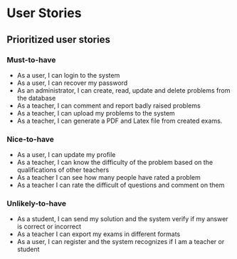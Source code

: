# User Stories

## Prioritized user stories

### Must-to-have

* As a user, I can login to the system
* As a user, I can recover my password
* As an administrator, I can create, read, update and delete problems from the database
* As a teacher, I can comment and report badly raised problems
* As a teacher, I can upload my problems to the system
* As a teacher, I can generate a PDF and Latex file from created exams.

### Nice-to-have

* As a user, I can update my profile
* As a teacher, I can know the difficulty of the problem based on the qualifications of other teachers
* As a teacher I can see how many people have rated a problem
* As a teacher I can rate the difficult of questions and comment on them

### Unlikely-to-have

* As a student, I can send my solution and the system verify if my answer is correct or incorrect
* As a teacher I can export my exams in different formats
* As a user, I can register and the system recognizes if I am a teacher or student

